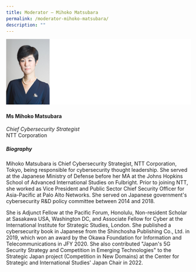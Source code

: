 ```yaml
---
title: ​​Moderator – Mihoko Matsubara
permalink: /moderator-mihoko-matsubara/
description: ""
---
```

![](/images/Speakers/Mihoko%20Matsubara.jpg)

#### **Ms Mihoko Matsubara**

*Chief Cybersecurity Strategist*  
NTT Corporation

##### **Biography**
Mihoko Matsubara is Chief Cybersecurity Strategist, NTT Corporation, Tokyo, being responsible for cybersecurity thought leadership. She served at the Japanese Ministry of Defense before her MA at the Johns Hopkins School of Advanced International Studies on Fulbright. Prior to joining NTT, she worked as Vice President and Public Sector Chief Security Officer for Asia-Pacific at Palo Alto Networks. She served on Japanese government's cybersecurity R&D policy committee between 2014 and 2018.

She is Adjunct Fellow at the Pacific Forum, Honolulu, Non-resident Scholar at Sasakawa USA, Washington DC, and Associate Fellow for Cyber at the International Institute for Strategic Studies, London. She published a cybersecurity book in Japanese from the Shinchosha Publishing Co., Ltd. in 2019, which won an award by the Okawa Foundation for Information and Telecommunications in JFY 2020. She also contributed "Japan's 5G Security Strategy and Competition in Emerging Technologies" to the Strategic Japan project (Competition in New Domains) at the Center for Strategic and International Studies' Japan Chair in 2022.